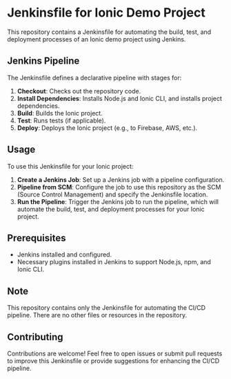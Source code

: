 # Jenkinsfile for Ionic Demo Project

This repository contains a Jenkinsfile for automating the build, test, and deployment processes of an Ionic demo project using Jenkins.

## Jenkins Pipeline

The Jenkinsfile defines a declarative pipeline with stages for:

1. **Checkout**: Checks out the repository code.
2. **Install Dependencies**: Installs Node.js and Ionic CLI, and installs project dependencies.
3. **Build**: Builds the Ionic project.
4. **Test**: Runs tests (if applicable).
5. **Deploy**: Deploys the Ionic project (e.g., to Firebase, AWS, etc.).

## Usage

To use this Jenkinsfile for your Ionic project:

1. **Create a Jenkins Job**: Set up a Jenkins job with a pipeline configuration.
2. **Pipeline from SCM**: Configure the job to use this repository as the SCM (Source Control Management) and specify the Jenkinsfile location.
3. **Run the Pipeline**: Trigger the Jenkins job to run the pipeline, which will automate the build, test, and deployment processes for your Ionic project.

## Prerequisites

- Jenkins installed and configured.
- Necessary plugins installed in Jenkins to support Node.js, npm, and Ionic CLI.

## Note

This repository contains only the Jenkinsfile for automating the CI/CD pipeline. There are no other files or resources in the repository.

## Contributing

Contributions are welcome! Feel free to open issues or submit pull requests to improve this Jenkinsfile or provide suggestions for enhancing the CI/CD pipeline.

